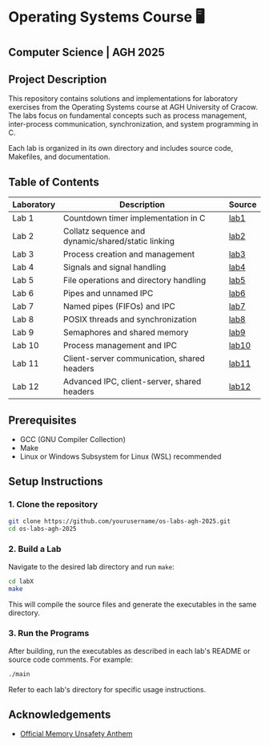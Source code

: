 # Operating Systems Course 🖥️
## Computer Science | AGH 2025

## Project Description

This repository contains solutions and implementations for laboratory exercises from the Operating Systems course at AGH University of Cracow. The labs focus on fundamental concepts such as process management, inter-process communication, synchronization, and system programming in C.

Each lab is organized in its own directory and includes source code, Makefiles, and documentation.

## Table of Contents

| Laboratory | Description | Source |
|------------|-------------|--------|
| Lab 1      | Countdown timer implementation in C | [lab1](lab1/) |
| Lab 2      | Collatz sequence and dynamic/shared/static linking | [lab2](lab2/) |
| Lab 3      | Process creation and management | [lab3](lab3/) |
| Lab 4      | Signals and signal handling | [lab4](lab4/) |
| Lab 5      | File operations and directory handling | [lab5](lab5/) |
| Lab 6      | Pipes and unnamed IPC | [lab6](lab6/) |
| Lab 7      | Named pipes (FIFOs) and IPC | [lab7](lab7/) |
| Lab 8      | POSIX threads and synchronization | [lab8](lab8/) |
| Lab 9      | Semaphores and shared memory | [lab9](lab9/) |
| Lab 10     | Process management and IPC | [lab10](lab10/) |
| Lab 11     | Client-server communication, shared headers | [lab11](lab11/) |
| Lab 12     | Advanced IPC, client-server, shared headers | [lab12](lab12/) |


## Prerequisites

- GCC (GNU Compiler Collection)
- Make
- Linux or Windows Subsystem for Linux (WSL) recommended

## Setup Instructions

### 1. Clone the repository
```bash
git clone https://github.com/yourusername/os-labs-agh-2025.git
cd os-labs-agh-2025
```
### 2. Build a Lab

Navigate to the desired lab directory and run `make`:
```bash
cd labX
make
```
This will compile the source files and generate the executables in the same directory.

### 3. Run the Programs

After building, run the executables as described in each lab's README or source code comments. For example:
```bash
./main
```
Refer to each lab's directory for specific usage instructions.

## Acknowledgements

- [Official Memory Unsafety Anthem](https://www.youtube.com/watch?v=T3a44u0DxCA&list=RDT3a44u0DxCA)
